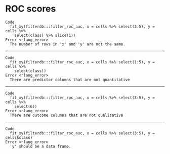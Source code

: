 # ROC scores

    Code
      fit_xy(filterdb:::filter_roc_auc, x = cells %>% select(3:5), y = cells %>%
        select(class) %>% slice(1))
    Error <rlang_error>
      The number of rows in 'x' and 'y' are not the same.

---

    Code
      fit_xy(filterdb:::filter_roc_auc, x = cells %>% select(1:5), y = cells %>%
        select(class))
    Error <rlang_error>
      There are predictor columns that are not quantitative

---

    Code
      fit_xy(filterdb:::filter_roc_auc, x = cells %>% select(3:5), y = cells %>%
        select(6))
    Error <rlang_error>
      There are outcome columns that are not qualitative

---

    Code
      fit_xy(filterdb:::filter_roc_auc, x = cells %>% select(3:5), y = cells$class)
    Error <rlang_error>
      'y' should be a data frame.

